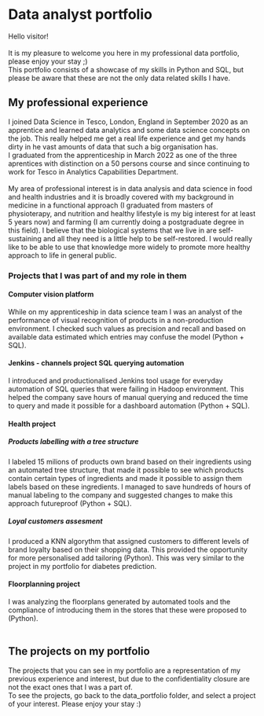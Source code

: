 # Data analyst portfolio

Hello visitor!<br> <br>
It is my pleasure to welcome you here in my professional data portfolio, please enjoy your stay ;) <br> 
This portfolio consists of a showcase of my skills in Python and SQL, but please be aware that these are not the only data related skills I have. <br>

## My professional experience <br>
I joined Data Science in Tesco, London, England in September 2020 as an apprentice and learned data analytics and some data science concepts on the job. This really helped me get a real life experience and get my hands dirty in he vast amounts of data that such a big organisation has. <br>
I graduated from the apprenticeship in March 2022 as one of the three aprentices with distinction on a 50 persons course and since continuing to work for Tesco in Analytics Capabilities Department. <br>
<br>
My area of professional interest is in data analysis and data science in food and health industries and it is broadly covered with my background in medicine in a functional approach (I graduated from masters of physioterapy, and nutrition and healthy lifestyle is my big interest for at least 5 years now) and farming (I am currently doing a postgraduate degree in this field). I believe that the biological systems that we live in are self-sustaining and all they need is a little help to be self-restored. I would really like to be able to use that knowledge more widely to promote more healthy approach to life in general public. <br> 
### Projects that I was part of and my role in them<br>
#### Computer vision platform
While on my apprenticeship in data science team I was an analyst of the performance of visual recognition of products in a non-production environment. I checked such values as precision and recall and based on available data estimated which entries may confuse the model (Python + SQL). <br>
#### Jenkins - channels project SQL querying automation 
I introduced and productionalised Jenkins tool usage for everyday automation of SQL queries that were failing in Hadoop environment. This helped the company save hours of manual querying and reduced the time to query and made it possible for a dashboard automation (Python + SQL). 
#### Health project
##### Products labelling with a tree structure
I labeled 15 milions of products own brand based on their ingredients using an automated tree structure, that made it possible to see which products contain certain types of ingredients and made it possible to assign them labels based on these ingredients. I managed to save hundreds of hours of manual labeling to the company and suggested changes to make this approach futureproof (Python + SQL).
##### Loyal customers assesment
I produced a KNN algorythm that assigned customers to different levels of brand loyalty based on their shopping data. This provided the opportunity for more personalised add tailoring (Python). This was very similar to the project in my portfolio for diabetes prediction.
#### Floorplanning project
I was analyzing the floorplans generated by automated tools and the compliance of introducing them in the stores that these were proposed to (Python). 
<br><br>
## The projects on my portfolio
The projects that you can see in my portfolio are a representation of my previous experience and interest, but due to the confidentiality closure are not the exact ones that I was a part of. <br>
To see the projects, go back to the data_portfolio folder, and select a project of your interest.
Please enjoy your stay :)
